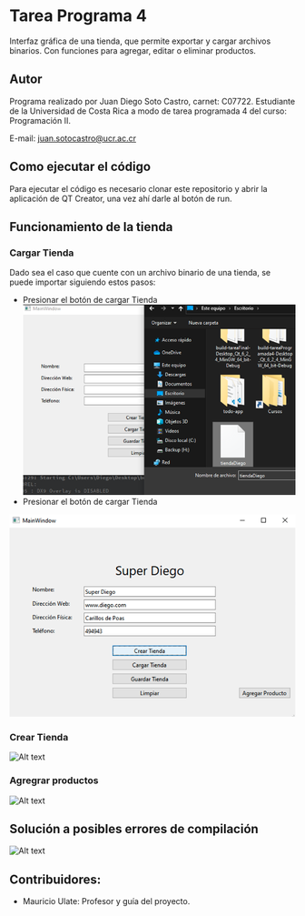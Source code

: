 # Tarea Programa 4

Interfaz gráfica de una tienda, que permite exportar y cargar archivos binarios. Con funciones para agregar, editar o eliminar productos. 
## Autor
Programa realizado por Juan Diego Soto Castro, carnet: C07722. Estudiante de la Universidad de Costa Rica a modo de tarea programada 4 del curso: Programación II.

E-mail: juan.sotocastro@ucr.ac.cr

## Como ejecutar el código
Para ejecutar el código es necesario clonar este repositorio y abrir la aplicación de QT Creator, una vez ahí darle al botón de run.

## Funcionamiento de la tienda

### Cargar Tienda
Dado sea el caso que cuente con un archivo binario de una tienda, se puede importar siguiendo estos pasos:
- Presionar el botón de cargar Tienda 
![Alt text](/img/cargarTienda.png "Optional title")
- Presionar el botón de cargar Tienda

![Alt text](/img/crearTienda.png "Optional title")
### Crear Tienda 
![Alt text](/posts/path/to/img.jpg "Optional title")
### Agregrar productos 
![Alt text](/posts/path/to/img.jpg "Optional title")



## Solución a posibles errores de compilación
![Alt text](/posts/path/to/img.jpg "Optional title")


## Contribuidores:
- Mauricio Ulate: Profesor y guía del proyecto.